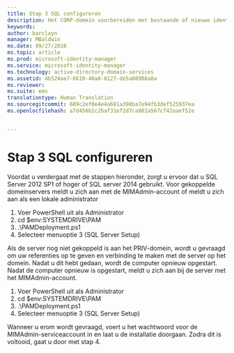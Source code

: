 ```yaml
---
title: Stap 3 SQL configureren
description: Het CORP-domein voorbereiden met bestaande of nieuwe identiteiten die worden beheerd door Privileged Identity Manager via scripts
keywords: 
author: barclayn
manager: MBaldwin
ms.date: 09/27/2016
ms.topic: article
ms.prod: microsoft-identity-manager
ms.service: microsoft-identity-manager
ms.technology: active-directory-domain-services
ms.assetid: 4b524ae7-6610-40a0-8127-de5a08988a8a
ms.reviewer: 
ms.suite: ems
translationtype: Human Translation
ms.sourcegitcommit: 689c2ef0e4e4a681a398ba7e94fb3def525937ea
ms.openlocfilehash: a7d456b1c2baf31ef2d7ca801a567cf42eaef52e


---
```

# Stap 3 SQL configureren

Voordat u verdergaat met de stappen hieronder, zorgt u ervoor dat u SQL Server 2012 SP1 of hoger of SQL server 2014 gebruikt. Voor gekoppelde domeinservers meldt u zich aan met de MIMAdmin-account of meldt u zich aan als een lokale administrator
1. Voer PowerShell uit als Administrator
2. cd $env:SYSTEMDRIVE\PAM
3. .\PAMDeployment.ps1
4. Selecteer menuoptie 3 (SQL Server Setup)

  Als de server nog niet gekoppeld is aan het PRIV-domein, wordt u gevraagd om uw referenties op te geven en verbinding te maken met de server op het domein.
  Nadat u dit hebt gedaan, wordt de computer opnieuw opgestart. Nadat de computer opnieuw is opgestart, meldt u zich aan bij de server met het MIMAdmin-account.

1. Voer PowerShell uit als Administrator
2. cd $env:SYSTEMDRIVE\PAM
3. .\PAMDeployment.ps1
4. Selecteer menuoptie 3 (SQL Server Setup)

Wanneer u erom wordt gevraagd, voert u het wachtwoord voor de MIMAdmin-serviceaccount in en laat u de installatie doorgaan. Zodra dit is voltooid, gaat u door met stap 4.



<!--HONumber=Sep16_HO4-->


